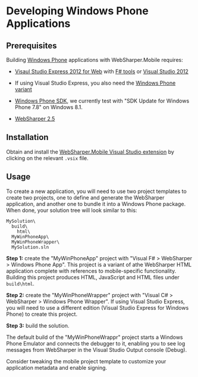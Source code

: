 # Developing Windows Phone Applications

## Prerequisites

Building [Windows Phone][wp] applications with WebSharper.Mobile
requires:

* [Visaul Studio Express 2012 for Web][vsx] with [F# tools][fsharp] or
  [Visual Studio 2012][vs]

* If using Visual Studio Express, you also need the [Windows Phone
  variant][vsp]

* [Windows Phone SDK][wp-sdk], we currently test with "SDK Update for
  Windows Phone 7.8" on Windows 8.1.

* [WebSharper 2.5][ws]

[fsharp]: http://www.microsoft.com/web/gallery/install.aspx?appid=FSharpVWD11
[vs]: http://www.microsoft.com/visualstudio/eng/downloads
[vsx]: http://www.microsoft.com/visualstudio/eng/downloads#d-2012-express
[vsp]: http://www.microsoft.com/visualstudio/eng/products/visual-studio-express-for-windows-phone
[wp]: http://www.windowsphone.com
[wp-sdk]: http://dev.windowsphone.com/en-us/downloadsdk
[ws]: http://bitbucket.org/IntelliFactory/websharper


## Installation

Obtain and install the [WebSharper.Mobile Visual Studio
extension][downloads] by clicking on the relevant `.vsix` file.

[downloads]: https://bitbucket.org/IntelliFactory/websharper.mobile/downloads


## Usage

To create a new application, you will need to use two project
templates to create two projects, one to define and generate the
WebSharper application, and another one to bundle it into a Windows
Phone package.  When done, your solution tree will look similar to
this:

    MySolution\
      build\
        html\
      MyWinPhoneApp\
      MyWinPhoneWrapper\
      MySolution.sln

**Step 1:** create the "MyWinPhoneApp" project with "Visual F# >
WebSharper > Windows Phone App". This project is a variant of athe
WebSharper HTML application complete with references to
mobile-specific functionality.  Building this project produces HTML,
JavaScript and HTML files under `build\html`.

**Step 2:** create the "MyWinPhoneWrapper" project with "Visual C# >
WebSharper > Windows Phone Wrapper". If using Visual Studio Express,
you will need to use a different edition (Visual Studio Express for
Windows Phone) to create this project.

**Step 3:** build the solution.

The default build of the "MyWinPhoneWrappr" project starts a Windows
Phone Emulator and connects the debugger to it, enabling you to see
log messages from WebSharper in the Visual Studio Output console
(Debug).

Consider tweaking the mobile project template to customize your
application metadata and enable signing.
